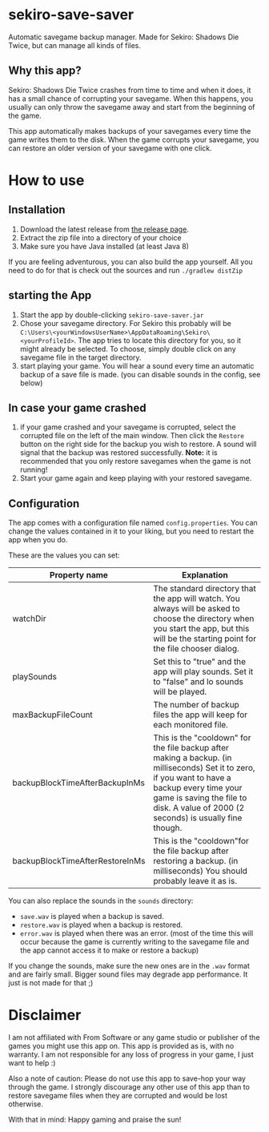 # sekiro-save-saver
Automatic savegame backup manager. Made for Sekiro: Shadows Die Twice, but can manage all kinds of files.

## Why this app?
Sekiro: Shadows Die Twice crashes from time to time and when it does, it has a small chance of corrupting your savegame.
When this happens, you usually can only throw the savegame away and start from the beginning of the game.

This app automatically makes backups of your savegames every time the game writes them to the disk.
When the game corrupts your savegame, you can restore an older version of your savegame with one click.

# How to use

## Installation
1. Download the latest release from [the release page](https://github.com/LostMekka/sekiro-save-saver/releases).
1. Extract the zip file into a directory of your choice
1. Make sure you have Java installed (at least Java 8)

If you are feeling adventurous, you can also build the app yourself.
All you need to do for that is check out the sources and run `./gradlew distZip`

## starting the App
1. Start the app by double-clicking `sekiro-save-saver.jar`
1. Chose your savegame directory.
   For Sekiro this probably will be `C:\Users\<yourWindowsUserName>\AppDataRoaming\Sekiro\<yourProfileId>`.
   The app tries to locate this directory for you, so it might already be selected.
   To choose, simply double click on any savegame file in the target directory.
1. start playing your game. You will hear a sound every time an automatic backup of a save file is made.
   (you can disable sounds in the config, see below)
   
## In case your game crashed
1. if your game crashed and your savegame is corrupted, select the corrupted file on the left of the main window.
   Then click the `Restore` button on the right side for the backup you wish to restore.
   A sound will signal that the backup was restored successfully.
   **Note:** it is recommended that you only restore savegames when the game is not running!
1. Start your game again and keep playing with your restored savegame.

## Configuration
The app comes with a configuration file named `config.properties`.
You can change the values contained in it to your liking, but you need to restart the app when you do.

These are the values you can set:

|Property name|Explanation|
|---|---|
|watchDir|The standard directory that the app will watch. You always will be asked to choose the directory when you start the app, but this will be the starting point for the file chooser dialog.|
|playSounds|Set this to "true" and the app will play sounds. Set it to "false" and lo sounds will be played.|
|maxBackupFileCount|The number of backup files the app will keep for each monitored file.|
|backupBlockTimeAfterBackupInMs|This is the "cooldown" for the file backup after making a backup. (in milliseconds) Set it to zero, if you want to have a backup every time your game is saving the file to disk.  A value of 2000 (2 seconds) is usually fine though.|
|backupBlockTimeAfterRestoreInMs|This is the "cooldown"for the file backup after restoring a backup. (in milliseconds) You should probably leave it as is.|

You can also replace the sounds in the `sounds` directory:
- `save.wav` is played when a backup is saved.
- `restore.wav` is played when a backup is restored.
- `error.wav` is played when there was an error. 
  (most of the time this will occur because the game is currently writing to the savegame file and the app cannot access it to make or restore a backup)
  
If you change the sounds, make sure the new ones are in the `.wav` format and are fairly small.
Bigger sound files may degrade app performance. It just is not made for that ;)

# Disclaimer
I am not affiliated with From Software or any game studio or publisher of the games you might use this app on. 
This app is provided as is, with no warranty.
I am not responsible for any loss of progress in your game, I just want to help :)

Also a note of caution: Please do not use this app to save-hop your way through the game.
I strongly discourage any other use of this app than to restore savegame files when they are corrupted and would be lost otherwise.

With that in mind: Happy gaming and praise the sun!
